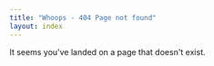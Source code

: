 ```yaml
---
title: "Whoops - 404 Page not found"
layout: index
---
```


<p>It seems you've landed on a page that doesn't exist.</p>

